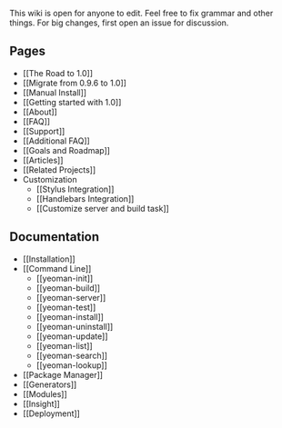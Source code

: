 This wiki is open for anyone to edit. Feel free to fix grammar and other things. For big changes, first open an issue for discussion.


## Pages

- [[The Road to 1.0]]
- [[Migrate from 0.9.6 to 1.0]]
- [[Manual Install]]
- [[Getting started with 1.0]]
- [[About]]
- [[FAQ]]
- [[Support]]
- [[Additional FAQ]]
- [[Goals and Roadmap]]
- [[Articles]]
- [[Related Projects]]
- Customization
  - [[Stylus Integration]]
  - [[Handlebars Integration]]
  - [[Customize server and build task]]


## Documentation

- [[Installation]]
- [[Command Line]]
  - [[yeoman-init]]
  - [[yeoman-build]]
  - [[yeoman-server]]
  - [[yeoman-test]]
  - [[yeoman-install]]
  - [[yeoman-uninstall]]
  - [[yeoman-update]]
  - [[yeoman-list]]
  - [[yeoman-search]]
  - [[yeoman-lookup]]
- [[Package Manager]]
- [[Generators]]
- [[Modules]]
- [[Insight]]
- [[Deployment]]
